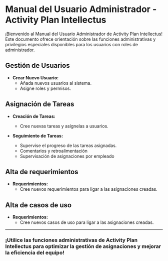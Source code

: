 # Manual del Usuario Administrador - Activity Plan Intellectus

¡Bienvenido al Manual del Usuario Administrador de Activity Plan Intellectus! Este documento ofrece orientación sobre las funciones administrativas y privilegios especiales disponibles para los usuarios con roles de administrador.

## Gestión de Usuarios

- **Crear Nuevo Usuario:**
  - Añada nuevos usuarios al sistema.
  - Asigne roles y permisos.

## Asignación de Tareas

- **Creación de Tareas:**
  - Cree nuevas tareas y asígnelas a usuarios.

- **Seguimiento de Tareas:**
  - Supervise el progreso de las tareas asignadas.
  - Comentarios y retroalimentación
  - Supervisación de asignaciones por empleado

## Alta de requerimientos

- **Requerimientos:**
  - Cree nuevos requerimientos para ligar a las asignaciones creadas.
  
## Alta de casos de uso

- **Requerimientos:**
  - Cree nuevos casos de uso para ligar a las asignaciones creadas.
  
---

### ¡Utilice las funciones administrativas de Activity Plan Intellectus para optimizar la gestión de asignaciones y mejorar la eficiencia del equipo!

